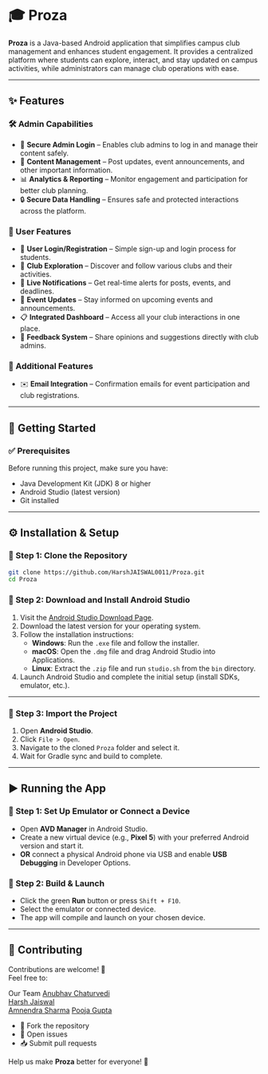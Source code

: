 # 🎓 Proza

**Proza** is a Java-based Android application that simplifies campus club management and enhances student engagement. It provides a centralized platform where students can explore, interact, and stay updated on campus activities, while administrators can manage club operations with ease.

---

## ✨ Features

### 🛠️ Admin Capabilities
- 🔐 **Secure Admin Login** – Enables club admins to log in and manage their content safely.
- 📝 **Content Management** – Post updates, event announcements, and other important information.
- 📊 **Analytics & Reporting** – Monitor engagement and participation for better club planning.
- 🔒 **Secure Data Handling** – Ensures safe and protected interactions across the platform.

### 👥 User Features
- 👤 **User Login/Registration** – Simple sign-up and login process for students.
- 🏫 **Club Exploration** – Discover and follow various clubs and their activities.
- 🔔 **Live Notifications** – Get real-time alerts for posts, events, and deadlines.
- 📅 **Event Updates** – Stay informed on upcoming events and announcements.
- 📋 **Integrated Dashboard** – Access all your club interactions in one place.
- 💬 **Feedback System** – Share opinions and suggestions directly with club admins.

### 📧 Additional Features
- ✉️ **Email Integration** – Confirmation emails for event participation and club registrations.

---

## 🚀 Getting Started

### ✅ Prerequisites
Before running this project, make sure you have:
- Java Development Kit (JDK) 8 or higher
- Android Studio (latest version)
- Git installed

---

## ⚙️ Installation & Setup

### 🧩 Step 1: Clone the Repository
```bash
git clone https://github.com/HarshJAISWAL0011/Proza.git
cd Proza
```

### 🧰 Step 2: Download and Install Android Studio

1. Visit the [Android Studio Download Page](https://developer.android.com/studio).
2. Download the latest version for your operating system.
3. Follow the installation instructions:
   - **Windows**: Run the `.exe` file and follow the installer.
   - **macOS**: Open the `.dmg` file and drag Android Studio into Applications.
   - **Linux**: Extract the `.zip` file and run `studio.sh` from the `bin` directory.
4. Launch Android Studio and complete the initial setup (install SDKs, emulator, etc.).

---

### 📂 Step 3: Import the Project

1. Open **Android Studio**.
2. Click `File > Open`.
3. Navigate to the cloned `Proza` folder and select it.
4. Wait for Gradle sync and build to complete.

---

## ▶️ Running the App

### 📱 Step 1: Set Up Emulator or Connect a Device

- Open **AVD Manager** in Android Studio.
- Create a new virtual device (e.g., **Pixel 5**) with your preferred Android version and start it.
- **OR** connect a physical Android phone via USB and enable **USB Debugging** in Developer Options.

### 🔄 Step 2: Build & Launch

- Click the green **Run** button or press `Shift + F10`.
- Select the emulator or connected device.
- The app will compile and launch on your chosen device.

---

## 🤝 Contributing

Contributions are welcome! 🎉  
Feel free to:

Our Team 
[Anubhav Chaturvedi](https://github.com/AnubhavChaturvedi-GitHub)  
[Harsh Jaiswal](https://github.com/HarshJAISWAL0011/Proza)  
[Amnendra Sharma](https://github.com/Amnendra)
[Pooja Gupta](https://github.com/PoojaGupta96)

- 🍴 Fork the repository  
- 🐛 Open issues  
- 📥 Submit pull requests  

Help us make **Proza** better for everyone! 🙌
